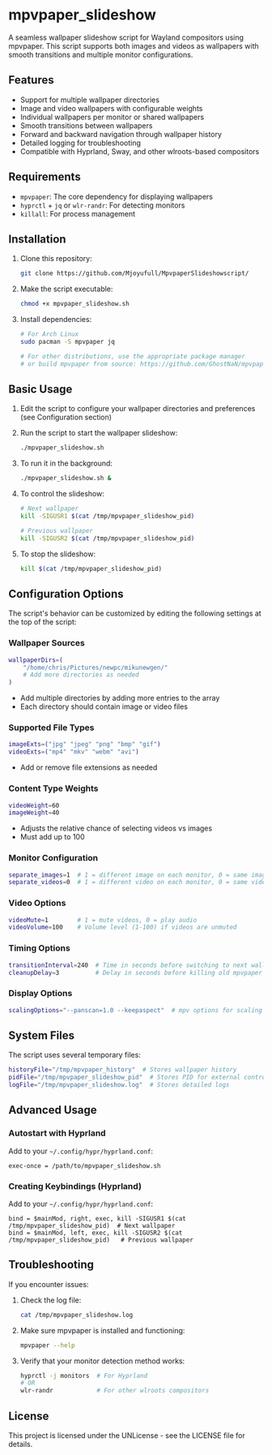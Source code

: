 # mpvpaper_slideshow

A seamless wallpaper slideshow script for Wayland compositors using mpvpaper. This script supports both images and videos as wallpapers with smooth transitions and multiple monitor configurations.

## Features

- Support for multiple wallpaper directories
- Image and video wallpapers with configurable weights
- Individual wallpapers per monitor or shared wallpapers
- Smooth transitions between wallpapers
- Forward and backward navigation through wallpaper history
- Detailed logging for troubleshooting
- Compatible with Hyprland, Sway, and other wlroots-based compositors

## Requirements

- `mpvpaper`: The core dependency for displaying wallpapers
- `hyprctl` + `jq` or `wlr-randr`: For detecting monitors
- `killall`: For process management

## Installation

1. Clone this repository:
   ```bash
   git clone https://github.com/Mjoyufull/MpvpaperSlideshowscript/
   ```

2. Make the script executable:
   ```bash
   chmod +x mpvpaper_slideshow.sh
   ```

3. Install dependencies:
   ```bash
   # For Arch Linux
   sudo pacman -S mpvpaper jq
   
   # For other distributions, use the appropriate package manager
   # or build mpvpaper from source: https://github.com/GhostNaN/mpvpaper
   ```

## Basic Usage

1. Edit the script to configure your wallpaper directories and preferences (see Configuration section)

2. Run the script to start the wallpaper slideshow:
   ```bash
   ./mpvpaper_slideshow.sh
   ```

3. To run it in the background:
   ```bash
   ./mpvpaper_slideshow.sh &
   ```

4. To control the slideshow:
   ```bash
   # Next wallpaper
   kill -SIGUSR1 $(cat /tmp/mpvpaper_slideshow_pid)
   
   # Previous wallpaper
   kill -SIGUSR2 $(cat /tmp/mpvpaper_slideshow_pid)
   ```

5. To stop the slideshow:
   ```bash
   kill $(cat /tmp/mpvpaper_slideshow_pid)
   ```

## Configuration Options

The script's behavior can be customized by editing the following settings at the top of the script:

### Wallpaper Sources

```bash
wallpaperDirs=(
    "/home/chris/Pictures/newpc/mikunewgen/"
    # Add more directories as needed
)
```
- Add multiple directories by adding more entries to the array
- Each directory should contain image or video files

### Supported File Types

```bash
imageExts=("jpg" "jpeg" "png" "bmp" "gif")
videoExts=("mp4" "mkv" "webm" "avi")
```
- Add or remove file extensions as needed

### Content Type Weights

```bash
videoWeight=60
imageWeight=40
```
- Adjusts the relative chance of selecting videos vs images
- Must add up to 100

### Monitor Configuration

```bash
separate_images=1  # 1 = different image on each monitor, 0 = same image on all monitors
separate_videos=0  # 1 = different video on each monitor, 0 = same video on all monitors
```

### Video Options

```bash
videoMute=1        # 1 = mute videos, 0 = play audio
videoVolume=100    # Volume level (1-100) if videos are unmuted
```

### Timing Options

```bash
transitionInterval=240  # Time in seconds before switching to next wallpaper
cleanupDelay=3          # Delay in seconds before killing old mpvpaper instances
```

### Display Options

```bash
scalingOptions="--panscan=1.0 --keepaspect"  # mpv options for scaling content
```

## System Files

The script uses several temporary files:

```bash
historyFile="/tmp/mpvpaper_history"  # Stores wallpaper history
pidFile="/tmp/mpvpaper_slideshow_pid"  # Stores PID for external control
logFile="/tmp/mpvpaper_slideshow.log"  # Stores detailed logs
```

## Advanced Usage

### Autostart with Hyprland

Add to your `~/.config/hypr/hyprland.conf`:

```
exec-once = /path/to/mpvpaper_slideshow.sh
```

### Creating Keybindings (Hyprland)

Add to your `~/.config/hypr/hyprland.conf`:

```
bind = $mainMod, right, exec, kill -SIGUSR1 $(cat /tmp/mpvpaper_slideshow_pid)  # Next wallpaper
bind = $mainMod, left, exec, kill -SIGUSR2 $(cat /tmp/mpvpaper_slideshow_pid)   # Previous wallpaper
```

## Troubleshooting

If you encounter issues:

1. Check the log file:
   ```bash
   cat /tmp/mpvpaper_slideshow.log
   ```

2. Make sure mpvpaper is installed and functioning:
   ```bash
   mpvpaper --help
   ```

3. Verify that your monitor detection method works:
   ```bash
   hyprctl -j monitors  # For Hyprland
   # OR
   wlr-randr            # For other wlroots compositors
   ```

## License

This project is licensed under the UNLicense - see the LICENSE file for details.

